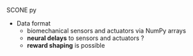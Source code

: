 SCONE py
- Data format
	- biomechanical sensors and actuators via NumPy arrays
	- **neural delays** to sensors and actuators ?
	- **reward shaping** is possible
